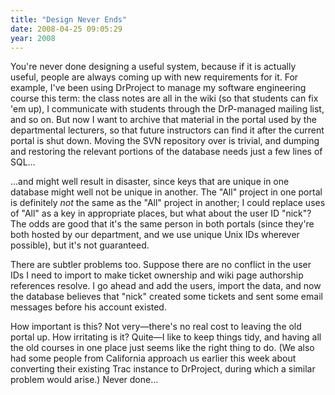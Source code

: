```yaml
---
title: "Design Never Ends"
date: 2008-04-25 09:05:29
year: 2008
---
```

You're never done designing a useful system, because if it is actually useful, people are always coming up with new requirements for it.  For example, I've been using DrProject to manage my software engineering course this term: the class notes are all in the wiki (so that students can fix 'em up), I communicate with students through the DrP-managed mailing list, and so on.  But now I want to archive that material in the portal used by the departmental lecturers, so that future instructors can find it after the current portal is shut down. Moving the SVN repository over is trivial, and dumping and restoring the relevant portions of the database needs just a few lines of SQL…

…and might well result in disaster, since keys that are unique in one database might well not be unique in another. The "All" project in one portal is definitely <em>not</em> the same as the "All" project in another; I could replace uses of "All" as a key in appropriate places, but what about the user ID "nick"?  The odds are good that it's the same person in both portals (since they're both hosted by our department, and we use unique Unix IDs wherever possible), but it's not guaranteed.

There are subtler problems too. Suppose there are no conflict in the user IDs I need to import to make ticket ownership and wiki page authorship references resolve.  I go ahead and add the users, import the data, and now the database believes that "nick" created some tickets and sent some email messages before his account existed.

How important is this?  Not very—there's no real cost to leaving the old portal up.  How irritating is it?  Quite—I like to keep things tidy, and having all the old courses in one place just seems like the right thing to do.  (We also had some people from California approach us earlier this week about converting their existing Trac instance to DrProject, during which a similar problem would arise.)  Never done…
